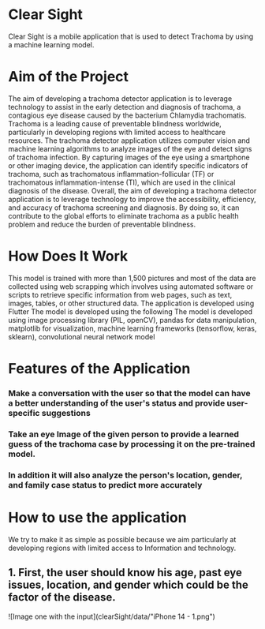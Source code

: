 # Clear Sight
Clear Sight is a mobile application that is used to detect Trachoma by using a machine learning model.

# Aim of the Project
The aim of developing a trachoma detector application is to leverage technology to assist in the early detection and diagnosis of trachoma, a contagious eye disease caused by the bacterium Chlamydia trachomatis. Trachoma is a leading cause of preventable blindness worldwide, particularly in developing regions with limited access to healthcare resources.
The trachoma detector application utilizes computer vision and machine learning algorithms to analyze images of the eye and detect signs of trachoma infection. By capturing images of the eye using a smartphone or other imaging device, the application can identify specific indicators of trachoma, such as trachomatous inflammation-follicular (TF) or trachomatous inflammation-intense (TI), which are used in the clinical diagnosis of the disease.
Overall, the aim of developing a trachoma detector application is to leverage technology to improve the accessibility, efficiency, and accuracy of trachoma screening and diagnosis. By doing so, it can contribute to the global efforts to eliminate trachoma as a public health problem and reduce the burden of preventable blindness.

# How Does It Work
This model is trained with more than 1,500 pictures and most of the data are collected using web scrapping which involves using automated software or scripts to retrieve specific information from web pages, such as text, images, tables, or other structured data.
The application is developed using Flutter 
The model is developed using the following The model is developed using image processing library (PIL, openCV), pandas for data manipulation, matplotlib for visualization, machine learning frameworks (tensorflow, keras, sklearn), convolutional neural network model 


# Features of the Application
### Make a conversation with the user so that the model can have a better understanding of the user's status and provide user-specific suggestions  
### Take an eye Image of the given person to provide a learned guess of the trachoma case by processing it on the pre-trained model. 
###  In addition it will also analyze the person's location, gender, and family case status to predict more accurately 

# How to use the application 
We try to make it as simple as possible because we aim particularly at developing regions with limited access to Information and technology.
## 1. First, the user should know his age, past eye issues, location, and gender which could be the factor of the disease. 
![Image one with the input](clearSight/data/"iPhone 14 - 1.png")

